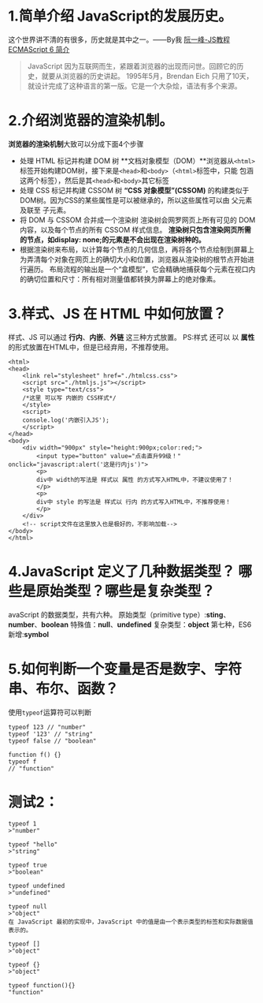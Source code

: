 # 1.简单介绍 JavaScript的发展历史。
这个世界讲不清的有很多，历史就是其中之一。——By我
[阮一峰-JS教程](https://wangdoc.com/javascript/)
[ECMAScript 6 简介](http://es6.ruanyifeng.com/#docs/intro)

> JavaScript 因为互联网而生，紧跟着浏览器的出现而问世。回顾它的历史，就要从浏览器的历史讲起。
> 1995年5月，Brendan Eich 只用了10天，就设计完成了这种语言的第一版。它是一个大杂烩，语法有多个来源。

# 2.介绍浏览器的渲染机制。
**浏览器的渲染机制**大致可以分成下面4个步骤
* 处理 HTML 标记并构建 DOM 树
**文档对象模型（DOM）**浏览器从`<html>`标签开始构建DOM树，接下来是`<head>`和`<body>`（`<html>`标签中，只能 包涵这两个标签），然后是其`<head>`和`<body>`其它标签
* 处理 CSS 标记并构建 CSSOM 树
**“CSS 对象模型”(CSSOM)** 的构建类似于DOM树。因为CSS的某些属性是可以被继承的，所以这些属性可以由 父元素 及联至 子元素。
* 将 DOM 与 CSSOM 合并成一个渲染树
渲染树会网罗网页上所有可见的 DOM 内容，以及每个节点的所有 CSSOM 样式信息。
**渲染树只包含渲染网页所需的节点，如display: none;的元素是不会出现在渲染树种的。**
* 根据渲染树来布局，以计算每个节点的几何信息，再将各个节点绘制到屏幕上
为弄清每个对象在网页上的确切大小和位置，浏览器从渲染树的根节点开始进行遍历。
布局流程的输出是一个“盒模型”，它会精确地捕获每个元素在视口内的确切位置和尺寸：所有相对测量值都转换为屏幕上的绝对像素。

# 3.样式、JS 在 HTML 中如何放置？
样式、JS 可以通过 **行内**、**内嵌**、**外链** 这三种方式放置。
PS:样式 还可以 以 **属性**的形式放置在HTML中，但是已经弃用，不推荐使用。

```
<html>
<head>
    <link rel="stylesheet" href="./htmlcss.css">
    <script src="./htmljs.js"></script>
    <style type="text/css">
    /*这里 可以写 内嵌的 CSS样式*/
    </style>
    <script>
    console.log('内嵌引入JS');
    </script>
</head>
<body>
    <div width="900px" style="height:900px;color:red;">
        <input type="button" value="点击直升99级！" onclick="javascript:alert('这是行内js')">
        <p>
        div中 width的写法是 样式以 属性 的方式写入HTML中，不建议使用了！
        </p>
        <p>
        div中 style 的写法是 样式以 行内 的方式写入HTML中，不推荐使用！
        </p>
    </div>
    <!-- script文件在这里放入也是极好的，不影响加载-->
</body>
</html>
```

# 4.JavaScript 定义了几种数据类型？ 哪些是原始类型？哪些是复杂类型？
avaScript 的数据类型，共有六种。
原始类型（primitive type）:**sting**、**number**、**boolean**
特殊值：**null**、**undefined**
复杂类型：**object**
第七种，ES6新增:**symbol**

# 5.如何判断一个变量是否是数字、字符串、布尔、函数？
使用`typeof`运算符可以判断
```
typeof 123 // "number"
typeof '123' // "string"
typeof false // "boolean"
```

```
function f() {}
typeof f
// "function"
```
# 测试2：
```
typeof 1
>"number"

typeof "hello"
>"string"

typeof true
>"boolean"

typeof undefined
>"undefined"

typeof null
>"object"
在 JavaScript 最初的实现中，JavaScript 中的值是由一个表示类型的标签和实际数据值表示的。

typeof []
>"object"

typeof {}
>"object"

typeof function(){}
"function"
```

